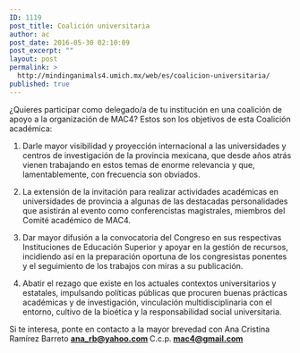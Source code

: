 ```yaml
---
ID: 1119
post_title: Coalición universitaria
author: ac
post_date: 2016-05-30 02:10:09
post_excerpt: ""
layout: post
permalink: >
  http://mindinganimals4.umich.mx/web/es/coalicion-universitaria/
published: true
---
```

¿Quieres participar como delegado/a de tu institución en una coalición de apoyo a la organización de MAC4? Estos son los objetivos de esta Coalición académica:

1. Darle mayor visibilidad y proyección internacional a las universidades y centros de investigación de la provincia mexicana, que desde años atrás vienen trabajando en estos temas de enorme relevancia y que, lamentablemente, con frecuencia son obviados.

2. La extensión de la invitación para realizar actividades académicas en universidades de provincia a algunas de las destacadas personalidades que asistirán al evento como conferencistas magistrales, miembros del Comité académico de MAC4.

3. Dar mayor difusión a la convocatoria del Congreso en sus respectivas Instituciones de Educación Superior y apoyar en la gestión de recursos, incidiendo así en la preparación oportuna de los congresistas ponentes y el seguimiento de los trabajos con miras a su publicación.

4. Abatir el rezago que existe en los actuales contextos universitarios y estatales, impulsando políticas públicas que procuren buenas prácticas académicas y de investigación, vinculación multidisciplinaria con el entorno, cultivo de la bioética y la responsabilidad social universitaria.

Si te interesa, ponte en contacto a la mayor brevedad con Ana Cristina Ramírez Barreto <strong>ana_rb@yahoo.com </strong>C.c.p.<strong> mac4@gmail.com </strong>